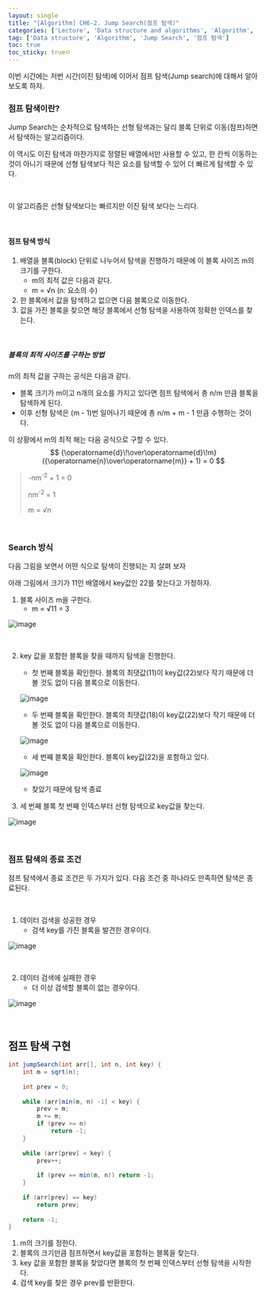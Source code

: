 ```yaml
---
layout: single
title: "[Algorithm] CH6-2. Jump Search(점프 탐색)"
categories: ['Lecture', 'Data structure and algorithms', 'Algorithm', 'BinarySearch']
tag: ['Data structure', 'Algorithm', 'Jump Search', '점프 탐색']
toc: true
toc_sticky: trueㅇ
---
```




이번 시간에는 저번 시간(이진 탐색)에 이어서 점프 탐색(Jump search)에 대해서 알아보도록 하자.



### 점프 탐색이란?

Jump Search는 순차적으로 탐색하는 선형 탐색과는 달리 블록 단위로 이동(점프)하면서 탐색하는 알고리즘이다.

이 역시도 이진 탐색과 마찬가지로 정렬된 배열에서만 사용할 수 있고, 한 칸씩 이동하는 것이 아니기 때문에 선형 탐색보다 적은 요소를 탐색할 수 있어 더 빠르게 탐색할 수 있다.

<br>

이 알고리즘은 선형 탐색보다는 빠르지만 이진 탐색 보다는 느리다.

<br>

#### 점프 탐색 방식

1. 배열을 블록(block) 단위로 나누어서 탐색을 진행하기 때문에 이 블록 사이즈 m의 크기를 구한다.
   - m의 최적 값은 다음과 같다. 
   - m = √n (n: 요소의 수)
2. 한 블록에서 값을 탐색하고 없으면 다음 블록으로 이동한다.
3. 값을 가진 블록을 찾으면 해당 블록에서 선형 탐색을 사용하여 정확한 인덱스를 찾는다.

<br>

##### 블록의 최적 사이즈를 구하는 방법

m의 최적 값을 구하는 공식은 다음과 같다.

- 블록 크기가 m이고 n개의 요소를 가지고 있다면 점프 탐색에서 총 n/m 만큼 블록을 탐색하게 된다.
- 이후 선형 탐색은 (m - 1)번 일어나기 때문에 총 n/m + m - 1 만큼 수행하는 것이다.

이 상황에서 m의 최적 해는 다음 공식으로 구할 수 있다.
$$
{\operatorname{d}\!\over\operatorname{d}\!m}({\operatorname{n}\over\operatorname{m}} + 1) = 0
$$

> -nm<sup>-2</sup> + 1 = 0 
>
> nm<sup>-2</sup> = 1
>
> m =  √n

<br>

### Search 방식

다음 그림을 보면서 어떤 식으로 탐색이 진행되는 지 살펴 보자

아래 그림에서 크기가 11인 배열에서 key값인 22를 찾는다고 가정하자.

1. 블록 사이즈 m을 구한다.
   - m = √11 = 3 

![image](https://user-images.githubusercontent.com/79521972/155670545-eebb009a-17ac-4777-8700-ebbf94c98ee4.png)

<br>

2. key 값을 포함한 블록을 찾을 때까지 탐색을 진행한다.

   - 첫 번째 블록을 확인한다. 블록의 최댓값(11)이 key값(22)보다 작기 때문에 더 볼 것도 없이 다음 블록으로 이동한다.

   ![image](https://user-images.githubusercontent.com/79521972/155671140-5581bc0f-d182-402d-b7c8-2e756476ab2d.png)

   - 두 번째 블록을 확인한다. 블록의 최댓값(18)이 key값(22)보다 작기 때문에 더 볼 것도 없이 다음 블록으로 이동한다.

   ![image](https://user-images.githubusercontent.com/79521972/155671268-d9dda9fd-b211-495f-836c-b5a046914e6f.png)

   - 세 번째 블록을 확인한다. 블록이 key값(22)을 포함하고 있다. 

   ![image](https://user-images.githubusercontent.com/79521972/155671376-dfd03e37-eee3-475d-8829-2abb348c9807.png)

   - 찾았기 때문에 탐색 종료

   

3. 세 번째 블록 첫 번째 인덱스부터 선형 탐색으로 key값을 찾는다.

![image](https://user-images.githubusercontent.com/79521972/155671538-7594e6a6-3a21-4f33-a6d9-8e8f476d3642.png)

<br>

### 점프 탐색의 종료 조건

점프 탐색에서 종료 조건은 두 가지가 있다. 다음 조건 중 하나라도 만족하면 탐색은 종료된다.

<br>

1. 데이터 검색을 성공한 경우
   - 검색 key를 가진 블록을 발견한 경우이다.

![image](https://user-images.githubusercontent.com/79521972/155671538-7594e6a6-3a21-4f33-a6d9-8e8f476d3642.png)

<br>

2. 데이터 검색에 실패한 경우
   - 더 이상 검색할 블록이 없는 경우이다.

![image](https://user-images.githubusercontent.com/79521972/155671854-d11019f9-40c3-46ac-a80b-9a998f479044.png)



<br>

## 점프 탐색 구현

```java
int jumpSearch(int arr[], int n, int key) {
    int m = sqrt(n);
    
    int prev = 0;
    
    while (arr[min(m, n) -1] < key) {
        prev = m;
        m += m;
        if (prev >= n) 
            return -1;
    }
    
    while (arr[prev] < key) {
        prev++;
        
        if (prev == min(m, n)) return -1;
    }
    
    if (arr[prev] == key) 
        return prev;
    
    return -1;
}
```

1. m의 크기를 정한다.
2. 블록의 크기만큼 점프하면서 key값을 포함하는 블록을 찾는다.
3. key 값을 포함한 블록을 찾았다면 블록의 첫 번째 인덱스부터 선형 탐색을 시작한다.
4. 검색 key를 찾은 경우 prev를 반환한다.